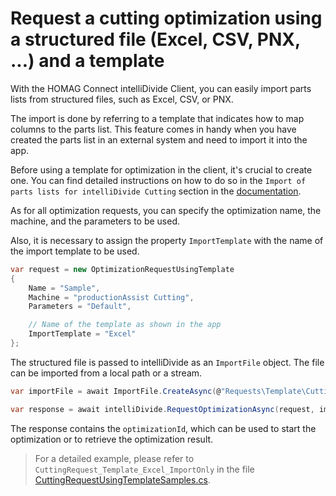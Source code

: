 ﻿# Request a cutting optimization using a structured file (Excel, CSV, PNX, ...) and a template

With the HOMAG Connect intelliDivide Client, you can easily import parts lists from structured files, such as Excel, CSV, or PNX. 

The import is done by referring to a template that indicates how to map columns to the parts list. This feature comes in handy when you have created the parts list in an external system and need to import it into the app.

Before using a template for optimization in the client, it's crucial to create one. You can find detailed instructions on how to do so in the `Import of parts lists for intelliDivide Cutting` section in the [documentation](https://docs.homag.cloud/en/intellidivide/tutorial/importing-data).

As for all optimization requests, you can specify the optimization name, the machine, and the parameters to be used. 

Also, it is necessary to assign the property `ImportTemplate` with the name of the import template to be used.

```c#
var request = new OptimizationRequestUsingTemplate
{
    Name = "Sample",
    Machine = "productionAssist Cutting",
    Parameters = "Default",

    // Name of the template as shown in the app
    ImportTemplate = "Excel"  
};
```

The structured file is passed to intelliDivide as an `ImportFile` object. The file can be imported from a local path or a stream.

```c#
var importFile = await ImportFile.CreateAsync(@"Requests\Template\Cutting\Kitchen.xlsx");

var response = await intelliDivide.RequestOptimizationAsync(request, importFile);
```

The response contains the `optimizationId`, which can be used to start the optimization or to retrieve the optimization result.

>For a detailed example, please refer to `CuttingRequest_Template_Excel_ImportOnly` in the file [CuttingRequestUsingTemplateSamples.cs](CuttingRequestUsingTemplateSamples.cs).